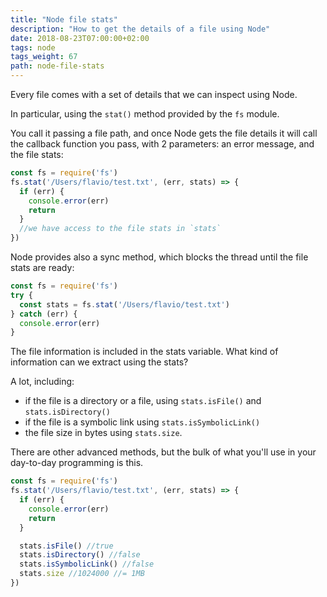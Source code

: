 ```yaml
---
title: "Node file stats"
description: "How to get the details of a file using Node"
date: 2018-08-23T07:00:00+02:00
tags: node
tags_weight: 67
path: node-file-stats
---
```


Every file comes with a set of details that we can inspect using Node.

In particular, using the `stat()` method provided by the `fs` module.

You call it passing a file path, and once Node gets the file details it will call the callback function you pass, with 2 parameters: an error message, and the file stats:

```js
const fs = require('fs')
fs.stat('/Users/flavio/test.txt', (err, stats) => {
  if (err) {
    console.error(err)
    return
  }
  //we have access to the file stats in `stats`
})
```

Node provides also a sync method, which blocks the thread until the file stats are ready:


```js
const fs = require('fs')
try {
  const stats = fs.stat('/Users/flavio/test.txt')
} catch (err) {
  console.error(err)
}
```

The file information is included in the stats variable. What kind of information can we extract using the stats?

A lot, including:

- if the file is a directory or a file, using `stats.isFile()` and `stats.isDirectory()`
- if the file is a symbolic link using `stats.isSymbolicLink()`
- the file size in bytes using `stats.size`.

There are other advanced methods, but the bulk of what you'll use in your day-to-day programming is this.

```js
const fs = require('fs')
fs.stat('/Users/flavio/test.txt', (err, stats) => {
  if (err) {
    console.error(err)
    return
  }

  stats.isFile() //true
  stats.isDirectory() //false
  stats.isSymbolicLink() //false
  stats.size //1024000 //= 1MB
})
```